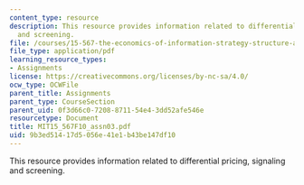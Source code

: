 ```yaml
---
content_type: resource
description: This resource provides information related to differential pricing, signaling
  and screening.
file: /courses/15-567-the-economics-of-information-strategy-structure-and-pricing-fall-2010/9b3ed51417d5056e41e1b43be147df10_MIT15_567F10_assn03.pdf
file_type: application/pdf
learning_resource_types:
- Assignments
license: https://creativecommons.org/licenses/by-nc-sa/4.0/
ocw_type: OCWFile
parent_title: Assignments
parent_type: CourseSection
parent_uid: 0f3d66c0-7208-8711-54e4-3dd52afe546e
resourcetype: Document
title: MIT15_567F10_assn03.pdf
uid: 9b3ed514-17d5-056e-41e1-b43be147df10
---
```

This resource provides information related to differential pricing, signaling and screening.